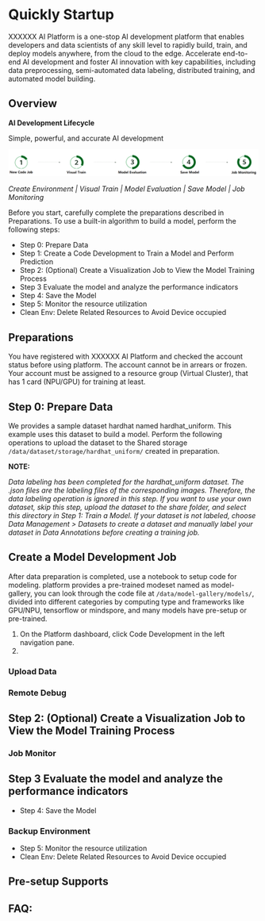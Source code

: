 # Quickly Startup

XXXXXX AI Platform is a one-stop AI development platform that enables developers and data scientists of any skill level to rapidly build, train, and deploy models anywhere, from the cloud to the edge.
Accelerate end-to-end AI development and foster AI innovation with key capabilities, including data preprocessing, semi-automated data labeling, distributed training, and automated model building. 

## Overview

**AI Development Lifecycle**

Simple, powerful, and accurate AI development

![flow](static/QuickStart/5-flow-green.png)

*Create Environment | Visual Train | Model Evaluation | Save Model | Job Monitoring*

Before you start, carefully complete the preparations described in Preparations. To use a built-in algorithm to build a model, perform the following steps:

* Step 0: Prepare Data
* Step 1: Create a Code Development to Train a Model and Perform Prediction
* Step 2: (Optional) Create a Visualization Job to View the Model Training Process
* Step 3  Evaluate the model and analyze the performance indicators
* Step 4: Save the Model
* Step 5: Monitor the resource utilization
* Clean Env: Delete Related Resources to Avoid Device occupied

## Preparations

You have registered with XXXXXX AI Platform and checked the account status before using platform. The account cannot be in arrears or frozen.
Your account must be assigned to a resource group (Virtual Cluster), that has 1 card (NPU/GPU) for training at least.

## Step 0: Prepare Data

We provides a sample dataset hardhat named hardhat_uniform. This example uses this dataset to build a model. Perform the following operations to upload the dataset to the Shared storage `/data/dataset/storage/hardhat_uniform/` created in preparation.

**NOTE:**

*Data labeling has been completed for the hardhat_uniform dataset. The .json files are the labeling files of the corresponding images. Therefore, the data labeling operation is ignored in this step.*
*If you want to use your own dataset, skip this step, upload the dataset to the share folder, and select this directory in Step 1: Train a Model. If your dataset is not labeled, choose Data Management > Datasets to create a dataset and manually label your dataset in Data Annotations before creating a training job.*

## Create a Model Development Job

After data preparation is completed, use a notebook to setup code for modeling. platform provides a pre-trained modeset named as model-gallery, you can look through the code file at `/data/model-gallery/models/`, divided into different categories by computing type and frameworks like GPU/NPU, tensorflow or mindspore, and many models have pre-setup or pre-trained.

1. On the Platform dashboard, click Code Development in the left navigation pane.
2. 

### Upload Data

### Remote Debug

## Step 2: (Optional) Create a Visualization Job to View the Model Training Process

### Job Monitor

## Step 3  Evaluate the model and analyze the performance indicators


* Step 4: Save the Model
### Backup Environment

* Step 5: Monitor the resource utilization
* Clean Env: Delete Related Resources to Avoid Device occupied

## Pre-setup Supports

## FAQ:


